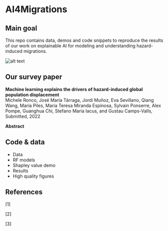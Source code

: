 # AI4Migrations

## Main goal

This repo contains data, demos and code snippets to reproduce the results of our work on explainable AI for modeling and understanding hazard-induced migrations.

![alt text](https://www.fmsh.fr/sites/default/files/styles/programme_page_img_principale/public/image/exil-et-migration-alexis-nouss-fmsh.png?itok=8vvhf0nW)

## Our survey paper

<b>Machine learning explains the drivers of  hazard-induced global population displacement</b><br>
Michele Ronco, José María Tárraga, Jordi Muñoz, Eva Sevillano, Qiang Wang, María Piles, Maria Teresa Miranda Espinosa, Sylvain Ponserre, Alex Pompe, Guanghua Chi, Stefano Maria Iacus, and Gustau Camps-Valls, Submitted, 2022

**Abstract**  


## Code & data

  * Data
  * RF models
  * Shapley value demo
  * Results
  * High quality figures

## References

[1]

[2]

[3] 
